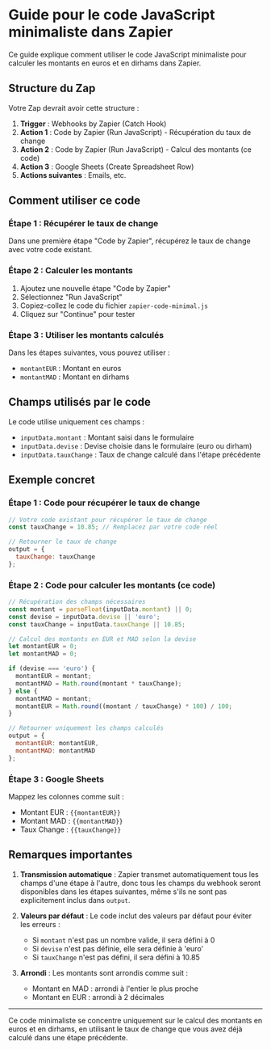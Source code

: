 # Guide pour le code JavaScript minimaliste dans Zapier

Ce guide explique comment utiliser le code JavaScript minimaliste pour calculer les montants en euros et en dirhams dans Zapier.

## Structure du Zap

Votre Zap devrait avoir cette structure :

1. **Trigger** : Webhooks by Zapier (Catch Hook)
2. **Action 1** : Code by Zapier (Run JavaScript) - Récupération du taux de change
3. **Action 2** : Code by Zapier (Run JavaScript) - Calcul des montants (ce code)
4. **Action 3** : Google Sheets (Create Spreadsheet Row)
5. **Actions suivantes** : Emails, etc.

## Comment utiliser ce code

### Étape 1 : Récupérer le taux de change

Dans une première étape "Code by Zapier", récupérez le taux de change avec votre code existant.

### Étape 2 : Calculer les montants

1. Ajoutez une nouvelle étape "Code by Zapier"
2. Sélectionnez "Run JavaScript"
3. Copiez-collez le code du fichier `zapier-code-minimal.js`
4. Cliquez sur "Continue" pour tester

### Étape 3 : Utiliser les montants calculés

Dans les étapes suivantes, vous pouvez utiliser :
- `montantEUR` : Montant en euros
- `montantMAD` : Montant en dirhams

## Champs utilisés par le code

Le code utilise uniquement ces champs :
- `inputData.montant` : Montant saisi dans le formulaire
- `inputData.devise` : Devise choisie dans le formulaire (euro ou dirham)
- `inputData.tauxChange` : Taux de change calculé dans l'étape précédente

## Exemple concret

### Étape 1 : Code pour récupérer le taux de change

```javascript
// Votre code existant pour récupérer le taux de change
const tauxChange = 10.85; // Remplacez par votre code réel

// Retourner le taux de change
output = {
  tauxChange: tauxChange
};
```

### Étape 2 : Code pour calculer les montants (ce code)

```javascript
// Récupération des champs nécessaires
const montant = parseFloat(inputData.montant) || 0;
const devise = inputData.devise || 'euro';
const tauxChange = inputData.tauxChange || 10.85;

// Calcul des montants en EUR et MAD selon la devise
let montantEUR = 0;
let montantMAD = 0;

if (devise === 'euro') {
  montantEUR = montant;
  montantMAD = Math.round(montant * tauxChange);
} else {
  montantMAD = montant;
  montantEUR = Math.round((montant / tauxChange) * 100) / 100;
}

// Retourner uniquement les champs calculés
output = {
  montantEUR: montantEUR,
  montantMAD: montantMAD
};
```

### Étape 3 : Google Sheets

Mappez les colonnes comme suit :
- Montant EUR : `{{montantEUR}}`
- Montant MAD : `{{montantMAD}}`
- Taux Change : `{{tauxChange}}`

## Remarques importantes

1. **Transmission automatique** : Zapier transmet automatiquement tous les champs d'une étape à l'autre, donc tous les champs du webhook seront disponibles dans les étapes suivantes, même s'ils ne sont pas explicitement inclus dans `output`.

2. **Valeurs par défaut** : Le code inclut des valeurs par défaut pour éviter les erreurs :
   - Si `montant` n'est pas un nombre valide, il sera défini à 0
   - Si `devise` n'est pas définie, elle sera définie à 'euro'
   - Si `tauxChange` n'est pas défini, il sera défini à 10.85

3. **Arrondi** : Les montants sont arrondis comme suit :
   - Montant en MAD : arrondi à l'entier le plus proche
   - Montant en EUR : arrondi à 2 décimales

---

Ce code minimaliste se concentre uniquement sur le calcul des montants en euros et en dirhams, en utilisant le taux de change que vous avez déjà calculé dans une étape précédente.

